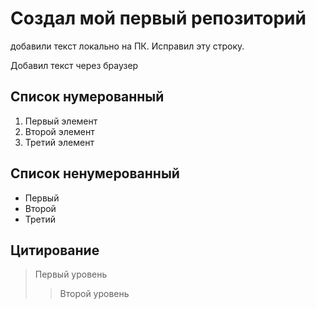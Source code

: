 # Создал мой первый репозиторий

добавили текст локально на ПК. Исправил эту строку.

Добавил текст через браузер

## Список нумерованный
1. Первый элемент
2. Второй элемент
3. Третий элемент

## Список ненумерованный
* Первый
* Второй
* Третий

## Цитирование
> Первый уровень
>> Второй уровень
